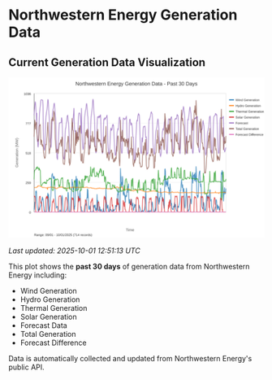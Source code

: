 # Northwestern Energy Generation Data

## Current Generation Data Visualization

![Northwestern Energy Generation Data](images/nwe_generation_plot.svg)

*Last updated: 2025-10-01 12:51:13 UTC*

This plot shows the **past 30 days** of generation data from Northwestern Energy including:
- Wind Generation
- Hydro Generation  
- Thermal Generation
- Solar Generation
- Forecast Data
- Total Generation
- Forecast Difference

Data is automatically collected and updated from Northwestern Energy's public API.

